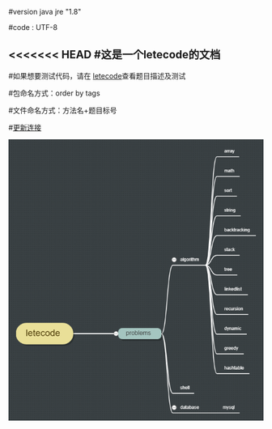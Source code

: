 #version java jre "1.8" 

#code : UTF-8 

<<<<<<< HEAD 
#这是一个letecode的文档 
--
#如果想要测试代码，请在 [letecode](https://leetcode.com/)查看题目描述及测试 

#包命名方式：order by tags

#文件命名方式：方法名+题目标号

#[更新连接](https://github.com/small-Teenager/letecode.git)

![](letecode.png)  
